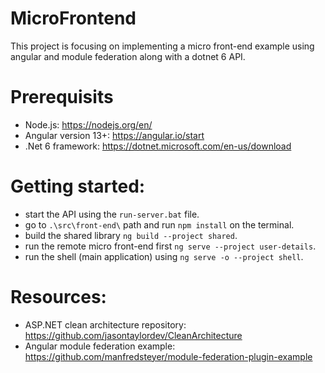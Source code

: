 # MicroFrontend
This project is focusing on implementing a micro front-end example using angular and module federation along with a dotnet 6 API.

# Prerequisits
 - Node.js: https://nodejs.org/en/ 
 - Angular version 13+: https://angular.io/start 
 - .Net 6 framework: https://dotnet.microsoft.com/en-us/download 

# Getting started:
 - start the API using the `run-server.bat` file.
 - go to `.\src\front-end\` path and run `npm install` on the terminal.
 - build the shared library `ng build --project shared`.
 - run the remote micro front-end first `ng serve --project user-details`.
 - run the shell (main application) using `ng serve -o --project shell`.

# Resources:
 - ASP.NET clean architecture repository: https://github.com/jasontaylordev/CleanArchitecture
 - Angular module federation example: https://github.com/manfredsteyer/module-federation-plugin-example

